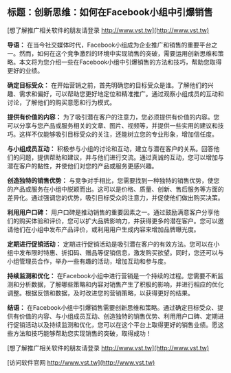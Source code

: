 ## **标题：创新思维：如何在Facebook小组中引爆销售**

[想了解推广相关软件的朋友请登录 http://www.vst.tw](http://www.vst.tw)

**导语：**
在当今社交媒体时代，Facebook小组成为企业推广和销售的重要平台之一。然而，如何在这个竞争激烈的环境中实现销售的突破，需要运用创新思维和策略。本文将为您介绍一些在Facebook小组中引爆销售的方法和技巧，帮助您取得更好的业绩。

**确定目标受众：**
在开始营销之前，首先明确您的目标受众是谁。了解他们的兴趣、需求和偏好，可以帮助您更好地定位和精准推广。通过观察小组成员的互动和讨论，了解他们的购买意愿和行为模式。

**提供有价值的内容：**
为了吸引潜在客户的注意力，您必须提供有价值的内容。您可以分享与您产品或服务相关的文章、图片、视频等，并提供一些实用的建议和技巧。这样不仅能够吸引目标受众的关注，还能树立您的专业形象，增加信任度。

**与小组成员互动：**
积极参与小组的讨论和互动，建立与潜在客户的关系。回答他们的问题，提供帮助和建议，并与他们进行交流。通过真诚的互动，您可以增加与潜在客户的黏性，并使他们对您的产品或服务更感兴趣。

**创造独特的销售优势：**
与竞争对手相比，您需要找到一种独特的销售优势，使您的产品或服务在小组中脱颖而出。这可以是价格、质量、创新、售后服务等方面的差异化。通过强调您的优势，吸引目标受众的注意力，并促使他们做出购买决策。

**利用用户口碑：**
用户口碑是推动销售的重要因素之一。通过鼓励满意客户分享他们的购买体验和评价，您可以扩大品牌影响力，并获得更多的潜在客户。您可以邀请他们在小组中发布产品评价，或利用用户生成内容来增加品牌曝光度。

**定期进行促销活动：**
定期进行促销活动是吸引潜在客户的有效方法。您可以在小组中发布限时特惠、折扣码、赠品等促销信息，激发购买欲望。同时，您还可以与小组管理员合作，举办一些有趣的活动，增加互动和参与度。

**持续监测和优化：**
在Facebook小组中进行营销是一个持续的过程。您需要不断监测和分析数据，了解哪些策略和内容对销售产生了积极的影响，并进行相应的优化调整。根据反馈和数据，及时改进您的营销策略，以获得更好的结果。

**结语：**
在Facebook小组中引爆销售需要创新思维和策略。通过确定目标受众、提供有价值的内容、与小组成员互动、创造独特的销售优势、利用用户口碑、定期进行促销活动以及持续监测和优化，您可以在这个平台上取得更好的销售业绩。愿这些方法和技巧能够帮助您实现销售的突破，取得成功！

[想了解推广相关软件的朋友请登录 http://www.vst.tw](http://www.vst.tw)


[访问软件官网 http://www.vst.tw](http://www.vst.tw)
